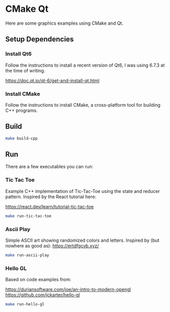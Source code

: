# CMake Qt

Here are some graphics examples using CMake and Qt.

## Setup Dependencies

### Install Qt6

Follow the instructions to install a recent version of Qt6, I was using 6.7.3 at the time of writing.

https://doc.qt.io/qt-6/get-and-install-qt.html

### Install CMake

Follow the instructions to install CMake, a cross-platform tool for building C++ programs.

## Build

```bash
make build-cpp
```

## Run

There are a few executables you can run:

### Tic Tac Toe

Example C++ implementation of Tic-Tac-Toe using the state and reducer pattern. Inspired by the React tutorial here:

https://react.dev/learn/tutorial-tic-tac-toe

```bash
make run-tic-tac-toe
```

### Ascii Play

Simple ASCII art showing randomized colors and letters. Inspired by (but nowhere as good as): https://ertdfgcvb.xyz/

```bash
make run-ascii-play
```

### Hello GL

Based on code examples from:

https://duriansoftware.com/joe/an-intro-to-modern-opengl
https://github.com/jckarter/hello-gl

```bash
make run-hello-gl
```
